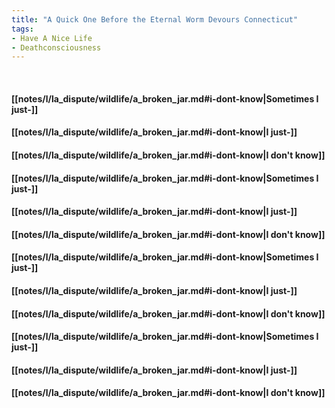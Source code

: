 ```yaml
---
title: "A Quick One Before the Eternal Worm Devours Connecticut"
tags:
- Have A Nice Life
- Deathconsciousness
---
```

&nbsp;
#### [[notes/l/la_dispute/wildlife/a_broken_jar.md#i-dont-know|Sometimes I just-]]
#### [[notes/l/la_dispute/wildlife/a_broken_jar.md#i-dont-know|I just-]]
#### [[notes/l/la_dispute/wildlife/a_broken_jar.md#i-dont-know|I don't know]]
#### [[notes/l/la_dispute/wildlife/a_broken_jar.md#i-dont-know|Sometimes I just-]]
#### [[notes/l/la_dispute/wildlife/a_broken_jar.md#i-dont-know|I just-]]
#### [[notes/l/la_dispute/wildlife/a_broken_jar.md#i-dont-know|I don't know]]
#### [[notes/l/la_dispute/wildlife/a_broken_jar.md#i-dont-know|Sometimes I just-]]
#### [[notes/l/la_dispute/wildlife/a_broken_jar.md#i-dont-know|I just-]]
#### [[notes/l/la_dispute/wildlife/a_broken_jar.md#i-dont-know|I don't know]]
#### [[notes/l/la_dispute/wildlife/a_broken_jar.md#i-dont-know|Sometimes I just-]]
#### [[notes/l/la_dispute/wildlife/a_broken_jar.md#i-dont-know|I just-]]
#### [[notes/l/la_dispute/wildlife/a_broken_jar.md#i-dont-know|I don't know]]
